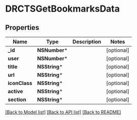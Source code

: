 # DRCTSGetBookmarksData

## Properties
Name | Type | Description | Notes
------------ | ------------- | ------------- | -------------
**_id** | **NSNumber*** |  | [optional] 
**user** | **NSNumber*** |  | [optional] 
**title** | **NSString*** |  | [optional] 
**url** | **NSString*** |  | [optional] 
**iconClass** | **NSString*** |  | [optional] 
**active** | **NSString*** |  | [optional] 
**section** | **NSString*** |  | [optional] 

[[Back to Model list]](../README.md#documentation-for-models) [[Back to API list]](../README.md#documentation-for-api-endpoints) [[Back to README]](../README.md)



